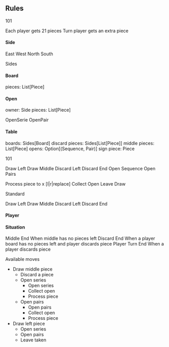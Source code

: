 ## Rules

101

Each player gets 21 pieces
Turn player gets an extra piece


#### Side

East
West
North
South

Sides

#### Board

pieces: List[Piece]

#### Open

owner: Side
pieces: List[Piece]

OpenSerie
OpenPair

#### Table

boards: Sides[Board]
discard pieces: Sides[List[Piece]]
middle pieces: List[Piece]
opens: Option[(Sequence, Pair)]
sign piece: Piece

101

Draw Left
Draw Middle
Discard Left
Discard End
Open Sequence
Open Pairs

Process piece to x [l|r|replace]
Collect Open
Leave Draw

Standard

Draw Left
Draw Middle
Discard Left
Discard End

#### Player

#### Situation
Middle End
When middle has no pieces left
Discard End
When a player board has no pieces left and player discards piece
Player Turn End
When a player discards piece

Available moves
- Draw middle piece
  - Discard a piece
  - Open series
    - Open series
    - Collect open
    - Process piece
  - Open pairs
    - Open pairs
    - Collect open
    - Process piece
- Draw left piece
  - Open series
  - Open pairs
  - Leave taken

